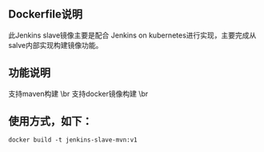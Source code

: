 ## Dockerfile说明
此Jenkins slave镜像主要是配合 Jenkins on kubernetes进行实现，主要完成从salve内部实现构建镜像功能。
## 功能说明
支持maven构建 \br
支持docker镜像构建 \br
## 使用方式，如下：
```
docker build -t jenkins-slave-mvn:v1
```

